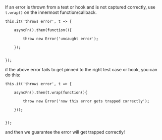 If an error is thrown from a test or hook and is not captured correctly, use ```t.wrap()``` on the innermost function/callback.


```
this.it('throws error', t => {
    
    asyncFn().then(function(){
    
        throw new Error('uncaught error');
    
    });


});
```


if the above error fails to get pinned to the right test case or hook, you can do this:


```
this.it('throws error', t => {
    
    asyncFn().then(t.wrap(function(){
    
        throw new Error('now this error gets trapped correctly');
    
    }));


});
```

and then we guarantee the error will get trapped correctly!